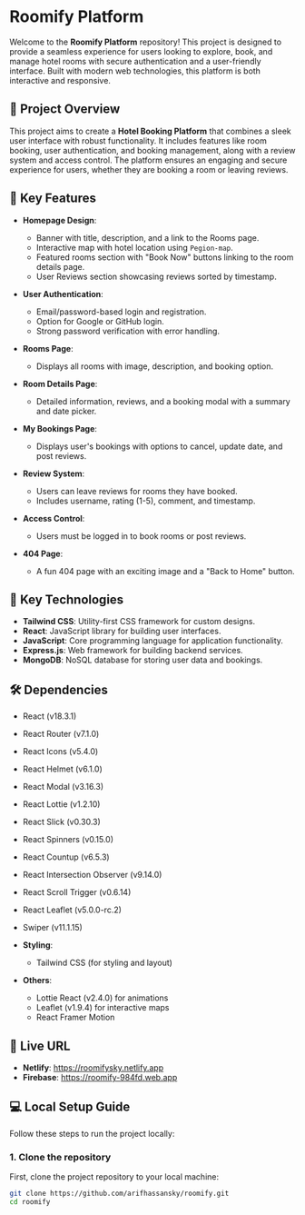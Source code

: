 # Roomify Platform

Welcome to the **Roomify Platform** repository! This project is designed to provide a seamless experience for users looking to explore, book, and manage hotel rooms with secure authentication and a user-friendly interface. Built with modern web technologies, this platform is both interactive and responsive.

## 🎯 Project Overview

This project aims to create a **Hotel Booking Platform** that combines a sleek user interface with robust functionality. It includes features like room booking, user authentication, and booking management, along with a review system and access control. The platform ensures an engaging and secure experience for users, whether they are booking a room or leaving reviews.

## 🌟 Key Features

- **Homepage Design**:
  - Banner with title, description, and a link to the Rooms page.
  - Interactive map with hotel location using `Pegion-map`.
  - Featured rooms section with "Book Now" buttons linking to the room details page.
  - User Reviews section showcasing reviews sorted by timestamp.

- **User Authentication**:
  - Email/password-based login and registration.
  - Option for Google or GitHub login.
  - Strong password verification with error handling.

- **Rooms Page**:
  - Displays all rooms with image, description, and booking option.

- **Room Details Page**:
  - Detailed information, reviews, and a booking modal with a summary and date picker.

- **My Bookings Page**:
  - Displays user's bookings with options to cancel, update date, and post reviews.

- **Review System**:
  - Users can leave reviews for rooms they have booked.
  - Includes username, rating (1-5), comment, and timestamp.

- **Access Control**:
  - Users must be logged in to book rooms or post reviews.

- **404 Page**:
  - A fun 404 page with an exciting image and a "Back to Home" button.

## 🌟 Key Technologies

- **Tailwind CSS**: Utility-first CSS framework for custom designs.
- **React**: JavaScript library for building user interfaces.
- **JavaScript**: Core programming language for application functionality.
- **Express.js**: Web framework for building backend services.
- **MongoDB**: NoSQL database for storing user data and bookings.

## 🛠 Dependencies

- React (v18.3.1)
- React Router (v7.1.0)
- React Icons (v5.4.0)
- React Helmet (v6.1.0)
- React Modal (v3.16.3)
- React Lottie (v1.2.10)
- React Slick (v0.30.3)
- React Spinners (v0.15.0)
- React Countup (v6.5.3)
- React Intersection Observer (v9.14.0)
- React Scroll Trigger (v0.6.14)
- React Leaflet (v5.0.0-rc.2)
- Swiper (v11.1.15)

- **Styling**:
  - Tailwind CSS (for styling and layout)

- **Others**:
  - Lottie React (v2.4.0) for animations
  - Leaflet (v1.9.4) for interactive maps
  - React Framer Motion

## 📍 Live URL

- **Netlify**: https://roomifysky.netlify.app
- **Firebase**: https://roomify-984fd.web.app

## 💻 Local Setup Guide

Follow these steps to run the project locally:

### 1. Clone the repository

First, clone the project repository to your local machine:

```bash
git clone https://github.com/arifhassansky/roomify.git
cd roomify
